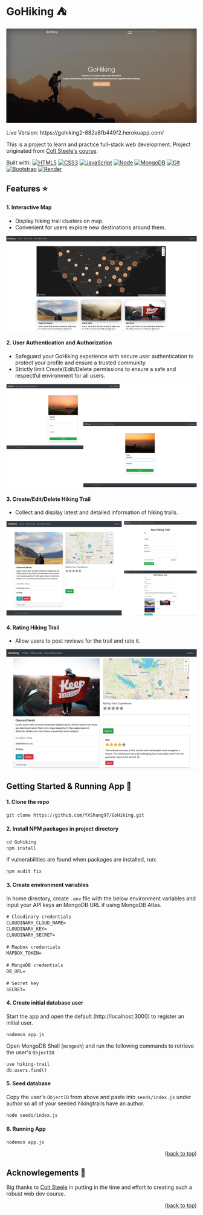 <a name="readme-top"></a>

# GoHiking &#x26FA;

<div align="center">

![GoHiking Screenshot][GoHiking-screenshot]

</div>
Live Version: https://gohiking2-882a8fb449f2.herokuapp.com/

This is a project to learn and practice full-stack web development. Project originated from [Colt Steele's][colt-url] [course](https://www.udemy.com/course/the-web-developer-bootcamp/).

<!-- <details>
  <summary>Table of Contents</summary>
  <ol>
    <li>
      <a href="#built-with-">Built With</a>
    </li>
    <li><a href="#features-">Features</a></li>
    <li>
      <a href="#getting-started-">Getting Started & Running App</a>
    </li>
    <li><a href="#acknowlegements-">Acknowledgments</a></li>
  </ol>
</details> -->

Built with:
[![HTML5][HTML-shield]][HTML-url]
[![CSS3][CSS-shield]][CSS-url]
[![JavaScript][JavaScript-shield]][JavaScript-url]
[![Node][Node.js-shield]][Node.js-url]
[![MongoDB][MongoDB-shield]][MongoDB-url]
[![Git][Git-shield]][Git-url]
[![Bootstrap][Bootstrap-shield]][Bootstrap-url]
[![Render][Render-shield]][Render-url]

## Features &#x2B50;

#### 1. Interactive Map

<ul>
    <li>Display hiking trail clusters on map.</li>
    <li>Convenient for users explore new destinations around them.</li>
</ul>

![InteractiveMap Screenshot][InteractiveMap-screenshot]

#### 2. User Authentication and Authorization

<ul>
    <li>Safeguard your GoHiking experience with secure user authentication to protect your profile and ensure a trusted community.</li>
    <li>Strictly limit Create/Edit/Delete permissions to ensure a safe and respectful environment for all users.</li>
</ul>

![Auth Screenshot][Auth-screenshot]

#### 3. Create/Edit/Delete Hiking Trail

<ul>
    <li>Collect and display latest and detailed information of hiking trails.</li>
</ul>

![CRUD Screenshot][CRUD-screenshot]

#### 4. Rating Hiking Trail

<ul>
    <li>Allow users to post reviews for the trail and rate it.</li>
</ul>

![Rate Screenshot][Rate-screenshot]

## Getting Started & Running App &#x1F680;

#### 1. Clone the repo

```
git clone https://github.com/YXShang97/GoHiking.git
```

#### 2. Install NPM packages in project directory

```
cd GoHiking
npm install
```

If vulnerabilities are found when packages are installed, run:

```
npm audit fix
```

#### 3. Create environment variables

In home directory, create `.env` file with the below environment variables and input your API keys an MongoDB URL if using MongoDB Atlas.

```
# Cloudinary credentials
CLOUDINARY_CLOUD_NAME=
CLOUDINARY_KEY=
CLOUDINARY_SECRET=

# Mapbox credentials
MAPBOX_TOKEN=

# MongoDB credentials
DB_URL=

# Secret key
SECRET=
```

#### 4. Create initial database user

Start the app and open the default (http://localhost:3000) to register an initial user.

```
nodemon app.js
```

Open MongoDB Shell (`mongosh`) and run the following commands to retrieve the user's `ObjectID`

```
use hiking-trail
db.users.find()
```

#### 5. Seed database

Copy the user's `ObjectID` from above and paste into `seeds/index.js` under author so all of your seeded hikingtrails have an author.

```
node seeds/index.js
```

#### 6. Running App

```
nodemon app.js
```

<p align="right">(<a href="#readme-top">back to top</a>)</p>

## Acknowlegements &#x1F64C;

Big thanks to [Colt Steele][colt-url] in putting in the time and effort to creating such a robust web dev course.

<p align="right">(<a href="#readme-top">back to top</a>)</p>

<!-- Links & Images -->

[GoHiking-screenshot]: images/GoHiking_home_page.jpg "Screenshot of GoHiking app"
[InteractiveMap-screenshot]: images/GoHiking_interactive_map.jpg "Screenshot of Interactive Map"
[Auth-screenshot]: images/GoHiking_authentication&authorization.png "Screenshot of Auth"
[CRUD-screenshot]: images/GoHiking_CRUD.png "Screenshot of CRUD"
[Rate-screenshot]: images/GoHiking_rate.jpg "Screenshot of Rate"
[colt-url]: https://www.udemy.com/user/coltsteele/
[HTML-shield]: https://img.shields.io/badge/HTML5-E34F26?style=flat-square&logo=html5&logoColor=white
[HTML-url]: https://developer.mozilla.org/en-US/docs/Web/HTML
[CSS-shield]: https://img.shields.io/badge/CSS3-1572B6?style=flat-square&logo=css3&logoColor=white
[CSS-url]: https://developer.mozilla.org/en-US/docs/Web/CSS
[JavaScript-shield]: https://img.shields.io/badge/JavaScript-323330?style=flat-square&logo=javascript&logoColor=F7DF1E
[JavaScript-url]: https://developer.mozilla.org/en-US/docs/Web/JavaScript
[Node.js-shield]: https://img.shields.io/badge/Nodejs-43853d?style=flat-square&logo=Node.js&logoColor=white
[Node.js-url]: https://nodejs.org/en/
[MongoDB-shield]: https://img.shields.io/badge/MongoDB-47a248?style=flat-square&logo=MongoDB&logoColor=white
[MongoDB-url]: https://www.mongodb.com/
[Git-shield]: https://img.shields.io/badge/Git-F05032?style=flat-square&logo=git&logoColor=white
[Git-url]: https://git-scm.com/
[Bootstrap-shield]: https://img.shields.io/badge/Boostrap-7952B3?style=flat-square&logo=bootstrap&logoColor=white
[Bootstrap-url]: https://getbootstrap.com/
[Render-shield]: https://img.shields.io/badge/Render-323330?style=flat-square&logo=Render&logoColor=46E3B7
[Render-url]: https://render.com/
[LinkedIn-shield]: https://img.shields.io/badge/LinkedIn-323330?style=for-the-badge&logo=linkedin&logoColor=0077B5
[LinkedIn-url]: https://www.linkedin.com/in/yxshang/
